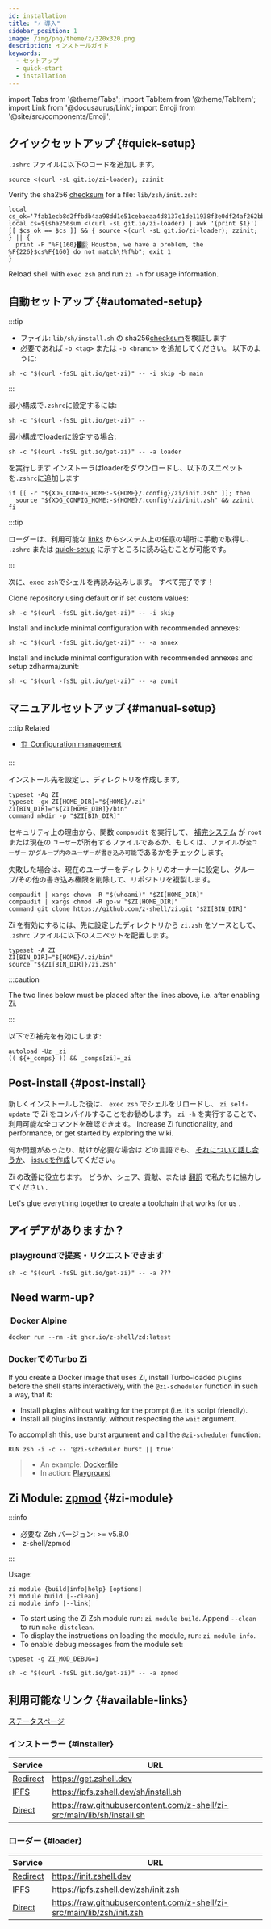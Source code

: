 ```yaml
---
id: installation
title: "⚡️ 導入"
sidebar_position: 1
image: /img/png/theme/z/320x320.png
description: インストールガイド
keywords:
  - セットアップ
  - quick-start
  - installation
---
```


<!-- @format -->

import Tabs from '@theme/Tabs';
import TabItem from '@theme/TabItem';
import Link from '@docusaurus/Link';
import Emoji from '@site/src/components/Emoji';

## <i class="fas fa-spinner fa-spin"></i> クイックセットアップ {#quick-setup}

`.zshrc` ファイルに以下のコードを追加します。

<Tabs>
  <TabItem value="instant-source" label="Instant" default>

```shell title="~/.zshrc"
source <(curl -sL git.io/zi-loader); zzinit
```

  </TabItem>
  <TabItem value="verified-source" label="Verified">

Verify the sha256 [checksum][checksum] for a file: `lib/zsh/init.zsh`:

```shell showLineNumbers title="~/.zshrc"
local cs_ok='7fab1ecb8d2ffbdb4aa98dd1e51cebaeaa4d8137e1de11938f3e0df24af262bb'
local cs=$(sha256sum <(curl -sL git.io/zi-loader) | awk '{print $1}')
[[ $cs_ok == $cs ]] && { source <(curl -sL git.io/zi-loader); zzinit; } || {
  print -P "%F{160}▓▒░ Houston, we have a problem, the %F{226}$cs%F{160} do not match\!%f%b"; exit 1
}
```

  </TabItem>
</Tabs>

Reload shell with `exec zsh` and run `zi -h` for usage information.

## <i class="fas fa-spinner fa-spin"></i> 自動セットアップ {#automated-setup}

:::tip

- ファイル: `lib/sh/install.sh` の sha256[checksum][checksum]を検証します
- 必要であれば `-b <tag>` または `-b <branch>` を追加してください。 以下のように:

```shell
sh -c "$(curl -fsSL git.io/get-zi)" -- -i skip -b main
```

:::

<Tabs>
  <TabItem value="minimal" label="Minimal" default>

最小構成で`.zshrc`に設定するには:

```shell
sh -c "$(curl -fsSL git.io/get-zi)" --
```

  </TabItem>
  <TabItem value="minimal-loader" label="Loader">

最小構成で[loader](#loader)に設定する場合:

```shell
sh -c "$(curl -fsSL git.io/get-zi)" -- -a loader
```

を実行します
インストーラはloaderをダウンロードし、以下のスニペットを`.zshrc`に追加します

```shell showLineNumbers
if [[ -r "${XDG_CONFIG_HOME:-${HOME}/.config}/zi/init.zsh" ]]; then
  source "${XDG_CONFIG_HOME:-${HOME}/.config}/zi/init.zsh" && zzinit
fi
```

:::tip

ローダーは、利用可能な [links](#loader) からシステム上の任意の場所に手動で取得し、 `.zshrc` または [quick-setup](#quick-setup) に示すところに読み込むことが可能です。

:::

次に、`exec zsh`でシェルを再読み込みします。 すべて完了です！

  </TabItem>
  <TabItem value="repository" label="Repository">

Clone repository using default or if set <Link to="/docs/guides/customization#customizing-paths">custom</Link> values:

```shell
sh -c "$(curl -fsSL git.io/get-zi)" -- -i skip
```

  </TabItem>
  <TabItem value="minimal-annexes" label="Annex">

Install and include minimal configuration with recommended <Link to="/ecosystem/annexes/overview">annexes</Link>:

```shell
sh -c "$(curl -fsSL git.io/get-zi)" -- -a annex
```

  </TabItem>
  <TabItem value="minimal-zunit" label="ZUnit">

Install and include minimal configuration with recommended <Link to="/ecosystem/annexes/overview">annexes</Link> and setup <Link href="https://github.com/zdharma/zunit">zdharma/zunit</Link>:

```shell
sh -c "$(curl -fsSL git.io/get-zi)" -- -a zunit
```

  </TabItem>
  </Tabs>

## <i class="fas fa-spinner fa-spin"></i> マニュアルセットアップ {#manual-setup}

:::tip Related

- [🏗 Configuration management](/docs/guides/customization#customizing-paths)

:::

インストール先を設定し、ディレクトリを作成します。

```shell showLineNumbers
typeset -Ag ZI
typeset -gx ZI[HOME_DIR]="${HOME}/.zi" ZI[BIN_DIR]="${ZI[HOME_DIR]}/bin"
command mkdir -p "$ZI[BIN_DIR]"
```

セキュリティ上の理由から、関数 `compaudit` を実行して、 [補完システム][completion-system] が `root` または現在の `ユーザー`が所有するファイルであるか、もしくは、ファイルが`全ユーザー` か`グループ内のユーザーが書き込み可能`であるかをチェックします。

失敗した場合は、現在のユーザーをディレクトリのオーナーに設定し、グループ/その他の書き込み権限を削除して、リポジトリを複製します。

```shell showLineNumbers
compaudit | xargs chown -R "$(whoami)" "$ZI[HOME_DIR]"
compaudit | xargs chmod -R go-w "$ZI[HOME_DIR]"
command git clone https://github.com/z-shell/zi.git "$ZI[BIN_DIR]"
```

Zi を有効にするには、先に設定したディレクトリから `zi.zsh` をソースとして、 `.zshrc` ファイルに以下のスニペットを配置します。

```shell title="~/.zshrc" showLineNumbers
typeset -A ZI
ZI[BIN_DIR]="${HOME}/.zi/bin"
source "${ZI[BIN_DIR]}/zi.zsh"
```

:::caution

The two lines below must be placed after the lines above, i.e. after enabling Zi.

:::

以下でZi補完を有効にします:

```shell title="~/.zshrc" showLineNumbers
autoload -Uz _zi
(( ${+_comps} )) && _comps[zi]=_zi
```

## <i class="fas fa-spinner fa-spin"></i> Post-install {#post-install}

新しくインストールした後は、 `exec zsh` でシェルをリロードし、 `zi self-update` で Zi をコンパイルすることをお勧めします。 `zi -h` を実行することで、利用可能な全コマンドを確認できます。 Increase Zi functionality, and performance, or get started by exploring the wiki.

何か問題があったり、助けが必要な場合は どの言語でも<Emoji symbol="🤦‍♂️" label="man-facepalming"/>、 [それについて話し合うか][discuss]、 [issueを作成][issue]してください。

Zi の改善に役立ちます。 どうか、シェア、貢献、または [翻訳][translate] <Emoji symbol="🌐" label="globe-with-meridians"/>で私たちに協力してください <Emoji symbol="🥰" label="smiling-face-with-hearts"/> <Emoji symbol="🤓" label="nerd-face"/>.

Let's glue everything together to create a toolchain that works for us <Emoji symbol="🚀" label="rocket"/>.

## <i class="fas fa-sync-alt fa-spin"></i> アイデアがありますか？

### <i class="fa-solid fa-list-check"></i>&nbsp;<Link href="https://github.com/z-shell/playground">playgroundで提案・リクエストできます</Link>

```shell
sh -c "$(curl -fsSL git.io/get-zi)" -- -a ???
```

## <i class="fas fa-sync-alt fa-spin"></i>&nbsp;Need warm-up?

### <i class="fa-brands fa-docker"></i>&nbsp;<Link href="https://github.com/z-shell/zd/pkgs/container/zd">Docker Alpine</Link>

```shell
docker run --rm -it ghcr.io/z-shell/zd:latest
```

### <i class="fa-brands fa-docker"></i> DockerでのTurbo Zi

If you create a Docker image that uses Zi, install Turbo-loaded plugins before the shell starts interactively, with the `@zi-scheduler` function in such a way, that it:

- Install plugins without waiting for the prompt (i.e. it's script friendly).
- Install all plugins instantly, without respecting the `wait` argument.

To accomplish this, use burst argument and call the `@zi-scheduler` function:

```docker
RUN zsh -i -c -- '@zi-scheduler burst || true'
```

> - An example: [Dockerfile][dockerfile]
> - In action: [Playground][playground]

## <i class="fas fa-cog fa-pulse"></i> Zi Module: [zpmod][z-shell/zpmod] {#zi-module}

:::info

- 必要な Zsh バージョン: >= v5.8.0
- <i className="fa-brands fa-github"></i>&nbsp;<Link href="https://github.com/z-shell/zpmod">z-shell/zpmod</Link>

:::

<Tabs>
  <TabItem value="with-zi" label="With Zi" default>

Usage:

```shell showLineNumbers
zi module {build|info|help} [options]
zi module build [--clean]
zi module info [--link]
```

- To start using the Zi Zsh module run: `zi module build`. Append `--clean` to run `make distclean`.
- To display the instructions on loading the module, run: `zi module info`.
- To enable debug messages from the module set:

```shell
typeset -g ZI_MOD_DEBUG=1
```

</TabItem>
  <TabItem value="standalone" label="Standalone">

```shell
sh -c "$(curl -fsSL git.io/get-zi)" -- -a zpmod
```

  </TabItem>
</Tabs>

## <i class="fas fa-sync-alt fa-spin"></i> 利用可能なリンク {#available-links}

[ステータスページ][status] <Emoji symbol="✅" label="check-mark-button"/>

### <i class="fa-solid fa-gear"></i> インストーラー {#installer}

| Service                    | URL                                                                       |
|:-------------------------- | ------------------------------------------------------------------------- |
| [Redirect][get.zshell.dev] | <https://get.zshell.dev>                                                  |
| [IPFS][ipfs.io]            | <https://ipfs.zshell.dev/sh/install.sh>                                   |
| [Direct][direct-install]   | <https://raw.githubusercontent.com/z-shell/zi-src/main/lib/sh/install.sh> |

### <i class="fa-brands fa-superpowers"></i> ローダー {#loader}

| Service                     | URL                                                                      |
|:--------------------------- | ------------------------------------------------------------------------ |
| [Redirect][init.zshell.dev] | <https://init.zshell.dev>                                                |
| [IPFS][ipfs.io]             | <https://ipfs.zshell.dev/zsh/init.zsh>                                   |
| [Direct][direct-init]       | <https://raw.githubusercontent.com/z-shell/zi-src/main/lib/zsh/init.zsh> |

<!-- end-of-file -->
<!-- links -->
<!-- external -->

[checksum]: https://raw.githubusercontent.com/z-shell/zi-src/main/lib/checksum.txt
[completion-system]: https://zsh.sourceforge.io/Doc/Release/Completion-System.html#Use-of-compinit
[direct-init]: https://raw.githubusercontent.com/z-shell/zi-src/main/lib/zsh/init.zsh
[direct-install]: https://raw.githubusercontent.com/z-shell/zi-src/main/lib/sh/install.sh
[discuss]: https://github.com/orgs/z-shell/discussions/new
[dockerfile]: https://github.com/robobenklein/configs/blob/master/Dockerfile
[get.zshell.dev]: https://get.zshell.dev
[init.zshell.dev]: https://init.zshell.dev
[ipfs.io]: https://ipfs.io
[issue]: https://github.com/z-shell/zi/issues/new/choose
[playground]: https://github.com/z-shell/playground
[status]: https://status.zshell.dev
[translate]: https://digitalclouds.crowdin.com/z-shell
[z-shell/zpmod]: https://github.com/z-shell/zpmod

